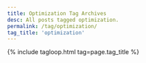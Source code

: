 ```yaml
---
title: Optimization Tag Archives
desc: All posts tagged optimization.
permalink: /tag/optimization/
tag_title: 'optimization'
---
```

{% include tagloop.html tag=page.tag_title %}